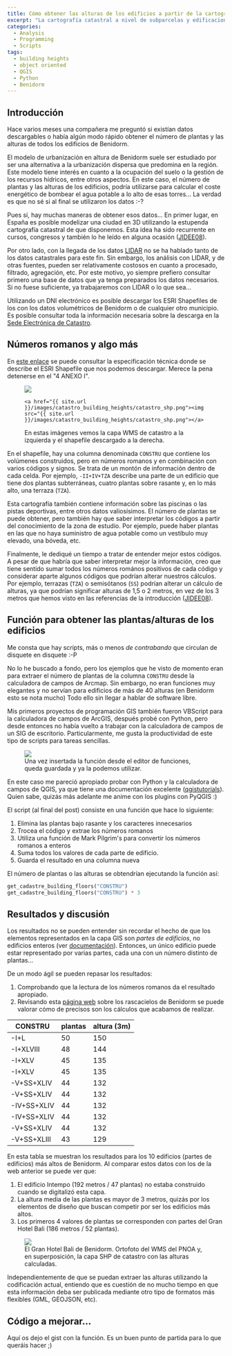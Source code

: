 ```yaml
---
title: Cómo obtener las alturas de los edificios a partir de la cartografía catastral
excerpt: "La cartografía catastral a nivel de subparcelas y edificaciones ha representado desde hace décadas la volumetría de las edificaciones mediante números romanos. Ésta es una propuesta de un algoritmo para saber cómo extraer esa información automáticamente."
categories:
  - Analysis
  - Programming
  - Scripts
tags:
  - building heights
  - object oriented
  - QGIS
  - Python
  - Benidorm
---
```


## Introducción

Hace varios meses una compañera me preguntó si existían datos descargables o había algún modo rápido obtener el número de plantas y las alturas de todos los edificios de Benidorm.

El modelo de urbanización en altura de Benidorm suele ser estudiado por ser una alternativa a la urbanización dispersa que predomina en la región. Este modelo tiene interés en cuanto a la ocupación del suelo o la gestión de los recursos hídricos, entre otros aspectos. En este caso, el número de plantas y las alturas de los edificios, podría utilizarse para calcular el coste energético de bombear el agua potable a lo alto de esas torres... La verdad es que no sé si al final se utilizaron los datos :-?

Pues sí, hay muchas maneras de obtener esos datos... En primer lugar, en España es posible modelizar una ciudad en 3D utilizando la estupenda cartografía catastral de que disponemos. Esta idea ha sido recurrente en cursos, congresos y también lo he leído en alguna ocasión ([JIDEE08](http://www.idee.es/resources/presentaciones/JIDEE08/ARTICULOS_JIDEE2008/Articulo76.pdf)).

Por otro lado, con la llegada de los datos [LIDAR](https://es.wikipedia.org/wiki/LIDAR) no se ha hablado tanto de los datos catastrales para este fin. Sin embargo, los análisis con LIDAR, y de otras fuentes, pueden ser relativamente costosos en cuanto a procesado, filtrado, agregación, etc. Por este motivo, yo siempre prefiero consultar primero una base de datos que ya tenga preparados los datos necesarios. Si no fuese suficiente, ya trabajaremos con LIDAR o lo que sea...

Utilizando un DNI electrónico es posible descargar los ESRI Shapefiles de los con los datos volumétricos de Benidorm o de cualquier otro municipio. Es posible consultar toda la información necesaria sobre la descarga en la [Sede Electrónica de Catastro](http://www.catastro.minhap.es/ayuda/lang/castellano/ayuda_descarga_shape.htm).


## Números romanos y algo más

En [este enlace](http://www.catastro.minhap.gob.es/ayuda/manual_descriptivo_shapefile.pdf) se puede consultar la especificación técnica donde se describe el ESRI Shapefile que nos podemos descargar. Merece la pena detenerse en el "4 ANEXO I".



<figure class="half">
    <a href="{{ site.url }}/images/catastro_building_heights/catastro_pnoa_wms.png"><img src="{{ site.url }}/images/catastro_building_heights/catastro_pnoa_wms.png"></a>

    <a href="{{ site.url }}/images/catastro_building_heights/catastro_shp.png"><img src="{{ site.url }}/images/catastro_building_heights/catastro_shp.png"></a>

<figcaption>En estas imágenes vemos la capa WMS de catastro a la izquierda y el shapefile descargado a la derecha.</figcaption>

</figure>


En el shapefile, hay una columna denominada `CONSTRU` que contiene los volúmenes construidos, pero en números romanos y en combinación con varios códigos y signos. Se trata de un montón de información dentro de cada celda. Por ejemplo, `-II+IV+TZA` describe una parte de un edificio que tiene dos plantas subterráneas, cuatro plantas sobre rasante y, en lo más alto, una terraza (`TZA`). 

Esta cartografía también contiene información sobre las piscinas o las pistas deportivas, entre otros datos valiosísimos. El número de plantas se puede obtener, pero también hay que saber interpretar los códigos a partir del conocimiento de la zona de estudio. Por ejemplo, puede haber plantas en las que no haya suministro de agua potable como un vestíbulo muy elevado, una bóveda, etc.


Finalmente, le dediqué un tiempo a tratar de entender mejor estos códigos. A pesar de que habría que saber interpretar mejor la información, creo que tiene sentido sumar todos los números romános positivos de cada código y considerar aparte algunos códigos que podrían alterar nuestros cálculos. Por ejemplo, terrazas (`TZA`) o semisótanos (`SS`) podrían alterar un cálculo de alturas, ya que podrían significar alturas de 1,5 o 2 metros, en vez de los 3 metros que hemos visto en las referencias de la introducción ([JIDEE08](http://www.idee.es/resources/presentaciones/JIDEE08/ARTICULOS_JIDEE2008/Articulo76.pdf)).


## Función para obtener las plantas/alturas de los edificios

Me consta que hay scripts, más o menos *de contrabando* que circulan de disquete en disquete :-P 

No lo he buscado a fondo, pero los ejemplos que he visto de momento eran para extraer el número de plantas de la columna `CONSTRU` desde la calculadora de campos de Arcmap. Sin embargo, no eran funciones muy elegantes y no servían para edificios de más de 40 alturas (en Benidorm esto se nota mucho) Todo ello sin llegar a hablar de software libre.

Mis primeros proyectos de programación GIS también fueron VBScript para la calculadora de campos de ArcGIS, después probé con Python, pero desde entonces no había vuelto a trabajar con la calculadora de campos de un SIG de escritorio. Particularmente, me gusta la productividad de este tipo de scripts para tareas sencillas.

<figure>
    <a href="{{ site.url }}/images/catastro_building_heights/field_calculator_qgis.png"><img src="{{ site.url }}/images/catastro_building_heights/field_calculator_qgis.png"></a>
<figcaption>Una vez insertada la función desde el editor de funciones, queda guardada y ya la podemos utilizar.</figcaption>
</figure>

En este caso me pareció apropiado probar con Python y la calculadora de campos de QGIS, ya que tiene una documentación excelente ([qgistutorials](http://www.qgistutorials.com/es/docs/custom_python_functions.html)). Quien sabe, quizás más adelante me anime con los plugins con PyQGIS :)

El script (al final del post) consiste en una función que hace lo siguiente:

1. Elimina las plantas bajo rasante y los caracteres innecesarios
2. Trocea el código y extrae los números romanos
3. Utiliza una función de Mark Pilgrim's para convertir los números romanos a enteros
4. Suma todos los valores de cada parte de edificio.
5. Guarda el resultado en una columna nueva


El número de plantas o las alturas se obtendrían ejecutando la función así:

```python
get_cadastre_building_floors("CONSTRU")
get_cadastre_building_floors("CONSTRU") * 3
```


## Resultados y discusión

Los resultados no se pueden entender sin recordar el hecho de que los elementos representados en la capa GIS son *partes de edificios*, no edificios enteros (ver [documentación](http://www.catastro.minhap.gob.es/ayuda/manual_descriptivo_shapefile.pdf)). Entonces, un único edificio puede estar representado por varias partes, cada una con un número distinto de plantas...

De un modo ágil se pueden repasar los resultados:

1. Comprobando que la lectura de los números romanos da el resultado apropiado.
2. Revisando esta [página web](https://es.wikipedia.org/wiki/Anexo:Rascacielos_de_Benidorm) sobre los rascacielos de Benidorm se puede valorar cómo de precisos son los cálculos que acabamos de realizar.


| CONSTRU     |plantas  |altura (3m)|
|-------------|---------|-----------|
| -I+L        | 50      | 150       |
| -I+XLVIII   | 48      | 144       |
| -I+XLV      | 45      | 135       |
| -I+XLV      | 45      | 135       |
| -V+SS+XLIV  | 44      | 132       |
| -V+SS+XLIV  | 44      | 132       |
| -IV+SS+XLIV | 44      | 132       |
| -IV+SS+XLIV | 44      | 132       |
| -V+SS+XLIV  | 44      | 132       |
| -V+SS+XLIII | 43      | 129       |


En esta tabla se muestran los resultados para los 10 edificios (partes de edificios) más altos de Benidorm. Al comparar estos datos con los de la web anterior se puede ver que:

1. El edificio Intempo (192 metros / 47 plantas) no estaba construido cuando se digitalizó esta capa.
2. La altura media de las plantas es mayor de 3 metros, quizás por los elementos de diseño que buscan competir por ser los edificios más altos.
3. Los primeros 4 valores de plantas se corresponden con partes del Gran Hotel Bali (186 metros / 52 plantas).


<figure>
    <a href="{{ site.url }}/images/catastro_building_heights/gran_bali.png"><img src="{{ site.url }}/images/catastro_building_heights/gran_bali.png"></a>
<figcaption>El Gran Hotel Bali de Benidorm. Ortofoto del WMS del PNOA y, en superposición, la capa SHP de catastro con las alturas calculadas.</figcaption>
</figure>


Independientemente de que se puedan extraer las alturas utilizando la codificación actual, entiendo que es cuestión de no mucho tiempo en que esta información deba ser publicada mediante otro tipo de formatos más flexibles (GML, GEOJSON, etc).


## Código a mejorar...

Aquí os dejo el gist con la función. Es un buen punto de partida para lo que queráis hacer ;)

<script src="https://gist.github.com/benizar/64167bfdff1b0ed146ac.js"></script>

